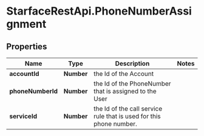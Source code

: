 # StarfaceRestApi.PhoneNumberAssignment

## Properties
Name | Type | Description | Notes
------------ | ------------- | ------------- | -------------
**accountId** | **Number** | the Id of the Account | 
**phoneNumberId** | **Number** | the Id of the PhoneNumber that is assigned to the User | 
**serviceId** | **Number** | the Id of the call service rule that is used for this phone number. | 


